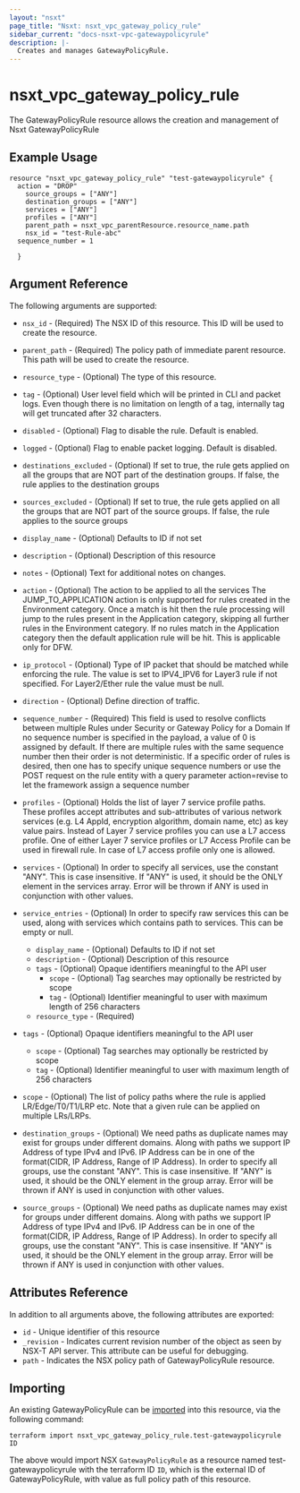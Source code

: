 ```yaml
---
layout: "nsxt"
page_title: "Nsxt: nsxt_vpc_gateway_policy_rule"
sidebar_current: "docs-nsxt-vpc-gatewaypolicyrule"
description: |-
  Creates and manages GatewayPolicyRule.
---
```


<!--
    Copyright 2023 VMware, Inc.
    SPDX-License-Identifier: Mozilla Public License 2.0
-->

# nsxt_vpc_gateway_policy_rule

The GatewayPolicyRule resource allows the creation and management of Nsxt GatewayPolicyRule

## Example Usage
```hcl
resource "nsxt_vpc_gateway_policy_rule" "test-gatewaypolicyrule" {
  action = "DROP"
	source_groups = ["ANY"]
	destination_groups = ["ANY"]
	services = ["ANY"]
	profiles = ["ANY"]
	parent_path = nsxt_vpc_parentResource.resource_name.path
	nsx_id = "test-Rule-abc"
  sequence_number = 1

  }
```

## Argument Reference

The following arguments are supported:

* `nsx_id` - (Required) The NSX ID of this resource. This ID will be used to create the resource.
* `parent_path` - (Required) The policy path of immediate parent resource. This path will be used to create the resource.
* `resource_type` - (Optional) The type of this resource.
* `tag` - (Optional) User level field which will be printed in CLI and packet logs.
Even though there is no limitation on length of a tag, internally
tag will get truncated after 32 characters.

* `disabled` - (Optional) Flag to disable the rule. Default is enabled.
* `logged` - (Optional) Flag to enable packet logging. Default is disabled.
* `destinations_excluded` - (Optional) If set to true, the rule gets applied on all the groups that are
NOT part of the destination groups. If false, the rule applies to the
destination groups

* `sources_excluded` - (Optional) If set to true, the rule gets applied on all the groups that are
NOT part of the source groups. If false, the rule applies to the
source groups

* `display_name` - (Optional) Defaults to ID if not set
* `description` - (Optional) Description of this resource
* `notes` - (Optional) Text for additional notes on changes.
* `action` - (Optional) The action to be applied to all the services
The JUMP_TO_APPLICATION action is only supported for rules created in the
Environment category. Once a match is hit then the rule processing
will jump to the rules present in the Application category, skipping
all further rules in the Environment category. If no rules match in
the Application category then the default application rule will be hit.
This is applicable only for DFW.

* `ip_protocol` - (Optional) Type of IP packet that should be matched while enforcing the rule.
The value is set to IPV4_IPV6 for Layer3 rule if not specified.
For Layer2/Ether rule the value must be null.

* `direction` - (Optional) Define direction of traffic.

* `sequence_number` - (Required) This field is used to resolve conflicts between multiple
Rules under Security or Gateway Policy for a Domain
If no sequence number is specified in the payload, a value of 0 is
assigned by default. If there are multiple rules with the same
sequence number then their order is not deterministic. If a specific
order of rules is desired, then one has to specify unique sequence
numbers or use the POST request on the rule entity with
a query parameter action=revise to let the framework assign a
sequence number

* `profiles` - (Optional) Holds the list of layer 7 service profile paths. These profiles accept
attributes and sub-attributes of various network services
(e.g. L4 AppId, encryption algorithm, domain name, etc) as key value
pairs. Instead of Layer 7 service profiles you can use a L7 access profile.
One of either Layer 7 service profiles or L7 Access Profile can be used in firewall rule.
In case of L7 access profile only one is allowed.

* `services` - (Optional) In order to specify all services, use the constant "ANY".
This is case insensitive. If "ANY" is used, it should
be the ONLY element in the services array. Error will be thrown
if ANY is used in conjunction with other values.

* `service_entries` - (Optional) In order to specify raw services this can be used,
along with services which contains path to services.
This can be empty or null.

  * `display_name` - (Optional) Defaults to ID if not set
  * `description` - (Optional) Description of this resource
  * `tags` - (Optional) Opaque identifiers meaningful to the API user
    * `scope` - (Optional) Tag searches may optionally be restricted by scope
    * `tag` - (Optional) Identifier meaningful to user with maximum length of 256 characters
  * `resource_type` - (Required) 
* `tags` - (Optional) Opaque identifiers meaningful to the API user
  * `scope` - (Optional) Tag searches may optionally be restricted by scope
  * `tag` - (Optional) Identifier meaningful to user with maximum length of 256 characters
* `scope` - (Optional) The list of policy paths where the rule is applied
LR/Edge/T0/T1/LRP etc. Note that a given rule can be applied
on multiple LRs/LRPs.

* `destination_groups` - (Optional) We need paths as duplicate names may exist for groups under different
domains. Along with paths we support IP Address of type IPv4 and IPv6.
IP Address can be in one of the format(CIDR, IP Address, Range of IP Address).
In order to specify all groups, use the constant "ANY". This
is case insensitive. If "ANY" is used, it should be the ONLY element
in the group array. Error will be thrown if ANY is used in conjunction
with other values.

* `source_groups` - (Optional) We need paths as duplicate names may exist for groups under different
domains. Along with paths we support IP Address of type IPv4 and IPv6.
IP Address can be in one of the format(CIDR, IP Address, Range of IP Address).
In order to specify all groups, use the constant "ANY". This
is case insensitive. If "ANY" is used, it should be the ONLY element
in the group array. Error will be thrown if ANY is used in conjunction
with other values.


## Attributes Reference

In addition to all arguments above, the following attributes are exported:

* `id` -  Unique identifier of this resource
* `_revision` -  Indicates current revision number of the object as seen by NSX-T API server. This attribute can be useful for debugging.
* `path` - Indicates the NSX policy path of GatewayPolicyRule resource.

## Importing

An existing GatewayPolicyRule can be [imported][docs-import] into this resource, via the following command:

[docs-import]: https://www.terraform.io/cli/import

```hcl
terraform import nsxt_vpc_gateway_policy_rule.test-gatewaypolicyrule ID
```

The above would import NSX `GatewayPolicyRule` as a resource named test-gatewaypolicyrule with the terraform ID `ID`, 
which is the external ID of GatewayPolicyRule, with value as full policy path of this resource.
